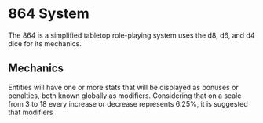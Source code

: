 # 864 System

The 864 is a simplified tabletop role-playing system uses the d8, d6, and d4 dice for its mechanics.

## Mechanics

Entities will have one or more stats that will be displayed as bonuses or penalties, both known globally as modifiers. Considering that on a scale from 3 to 18 every increase or decrease represents 6.25%, it is suggested that modifiers
